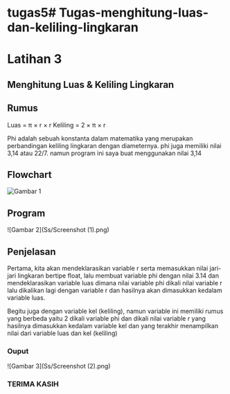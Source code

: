 # tugas5# Tugas-menghitung-luas-dan-keliling-lingkaran
# Latihan 3
## Menghitung Luas & Keliling Lingkaran


## Rumus

Luas     = π × r × r
Keliling = 2 × π × r

<p>Phi adalah sebuah konstanta dalam matematika yang merupakan perbandingan keliling lingkaran dengan diameternya. phi juga memiliki nilai 3,14 atau 22/7. namun program ini saya buat menggunakan nilai 3,14
</p>

## Flowchart 

![Gambar 1](Ss/Flowchart.png) 

## Program

 ![Gambar 2](Ss/Screenshot (1).png)

## Penjelasan

<p>Pertama, kita akan mendeklarasikan variable r serta memasukkan nilai jari-jari lingkaran bertipe float, lalu membuat variable phi dengan nilai 3.14 dan mendeklarasikan variable luas dimana nilai variable phi dikali nilai variable r lalu dikalikan lagi dengan variable r dan hasilnya akan dimasukkan kedalam variable luas.

Begitu juga dengan variable kel (keliling), namun variable ini memiliki rumus yang berbeda yaitu 2 dikali variable phi dan dikali nilai variable r yang hasilnya dimasukkan kedalam variable kel dan yang terakhir menampilkan nilai dari variable luas dan kel (keliling)</p>

### Ouput

![Gambar 3](Ss/Screenshot (2).png)

### TERIMA KASIH